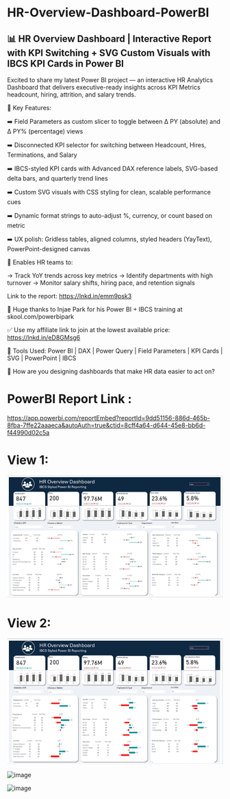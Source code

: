 # HR-Overview-Dashboard-PowerBI

## 📊 HR Overview Dashboard | Interactive Report with KPI Switching + SVG Custom Visuals with IBCS KPI Cards in Power BI

Excited to share my latest Power BI project — an interactive HR Analytics Dashboard that delivers executive-ready insights across KPI Metrics headcount, hiring, attrition, and salary trends.

📌 Key Features:
 
 ➡️ Field Parameters as custom slicer to toggle between Δ PY (absolute) and Δ PY% (percentage) views
 
 ➡️ Disconnected KPI selector for switching between Headcount, Hires, Terminations, and Salary
 
 ➡️ IBCS-styled KPI cards with Advanced DAX reference labels, SVG-based delta bars, and quarterly trend lines
 
 ➡️ Custom SVG visuals with CSS styling for clean, scalable performance cues
 
 ➡️ Dynamic format strings to auto-adjust %, currency, or count based on metric
 
 ➡️ UX polish: Gridless tables, aligned columns, styled headers (YayText), PowerPoint-designed canvas

🎯 Enables HR teams to:
 
 → Track YoY trends across key metrics
 → Identify departments with high turnover
 → Monitor salary shifts, hiring pace, and retention signals

Link to the report: https://lnkd.in/emm9psk3

🙌 Huge thanks to Injae Park for his Power BI + IBCS training at skool.com/powerbipark

 ✅ Use my affiliate link to join at the lowest available price: https://lnkd.in/eD8GMsg6

🔧 Tools Used: Power BI | DAX | Power Query | Field Parameters | KPI Cards | SVG | PowerPoint | IBCS

💬 How are you designing dashboards that make HR data easier to act on?

# PowerBI Report Link :  

https://app.powerbi.com/reportEmbed?reportId=9dd51156-886d-465b-8fba-7ffe22aaaeca&autoAuth=true&ctid=8cff4a64-d644-45e8-bb6d-f44990d02c5a

# View 1:

![image](https://github.com/shreymukh2020/HR-Overview-Dashboard-PowerBI/blob/main/HR%20Attrition%20Dashboard%20Linkedin%201.png)

# View 2:

![image](https://github.com/shreymukh2020/HR-Overview-Dashboard-PowerBI/blob/main/HR%20Attrition%20Dashboard%20Linkedin%202.png)

![image]()

![image]()
